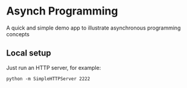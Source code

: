 # Asynch Programming
A quick and simple demo app to illustrate asynchronous programming concepts

## Local setup

Just run an HTTP server, for example:

```
python -m SimpleHTTPServer 2222
```

